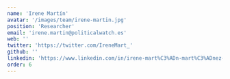 ```yaml
---
name: 'Irene Martín'
avatar: '/images/team/irene-martin.jpg'
position: 'Researcher'
email: 'irene.martin@politicalwatch.es'
web: ''
twitter: 'https://twitter.com/IreneMart_'
github: ''
linkedin: 'https://www.linkedin.com/in/irene-mart%C3%ADn-mart%C3%ADnez-35973676/'
order: 6
---
```

